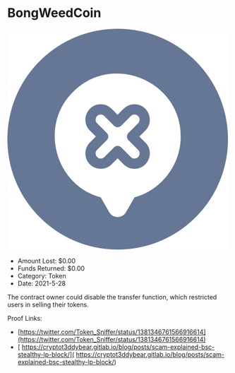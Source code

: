 # BongWeedCoin
![BongWeedCoin](/rektimages/BongWeedCoin.png)
- Amount Lost: $0.00
- Funds Returned: $0.00
- Category: Token
- Date: 2021-5-28

The contract owner could disable the transfer function, which restricted users in selling their tokens.


Proof Links:
- [https://twitter.com/Token_Sniffer/status/1381346761566916614](https://twitter.com/Token_Sniffer/status/1381346761566916614)
- [ https://cryptot3ddybear.gitlab.io/blog/posts/scam-explained-bsc-stealthy-lp-block/]( https://cryptot3ddybear.gitlab.io/blog/posts/scam-explained-bsc-stealthy-lp-block/)


